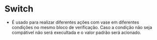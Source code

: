 # Switch

- É usado para realizar diferentes ações com vase em diferentes condições no mesmo bloco de verificação. Caso a condição não seja compátivel não será execultada e o valor padrão será acionado.